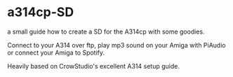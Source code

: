 # a314cp-SD
a small guide how to create a SD for the A314cp with some goodies.

Connect to your A314 over ftp, play mp3 sound on your Amiga with PiAudio or connect your Amiga to Spotify.

Heavily based on CrowStudio's excellent A314 setup guide.
